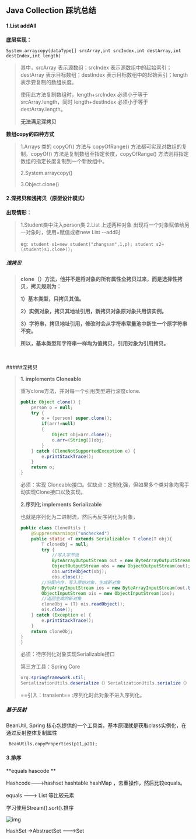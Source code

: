 ## Java Collection 踩坑总结

#### 1.List addAll

**底层实现：**

```
System.arraycopy(dataType[] srcArray,int srcIndex,int destArray,int destIndex,int length)
```

> 其中，srcArray 表示源数组；srcIndex 表示源数组中的起始索引；destArray 表示目标数组；destIndex 表示目标数组中的起始索引；length 表示要复制的数组长度。
>
> 使用此方法复制数组时，length+srcIndex 必须小于等于 srcArray.length，同时 length+destIndex 必须小于等于 destArray.length。
>
> **无法满足深拷贝**

**数组copy的四种方式**

> 1.Arrays 类的 copyOf() 方法与 copyOfRange() 方法都可实现对数组的复制。copyOf() 方法是复制数组至指定长度，copyOfRange() 方法则将指定数组的指定长度复制到一个新数组中。
>
> 2.System.arraycopy()
>
> 3.Object.clone()

#### 2.深拷贝和浅拷贝（原型设计模式）

**出现情形：**

> 1.Student类中注入person类
> 2.List<person>
> 	上述两种对象 出现将一个对象赋值给另一对象时，使用=赋值或者new List --add时
>
> eg:``` student s1=new student("zhangsan",1,p); student s2=(student)s1.clone();``` 

##### 浅拷贝

> **clone（）方法，他并不是将对象的所有属性全拷贝过来，而是选择性拷贝，拷贝规则为：**
>
> **1）基本类型，只拷贝其值。**
>
> **2）实例对象，拷贝其地址引用，新拷贝对象原对象共用该实例。**
>
> **3）字符串，拷贝地址引用，修改时会从字符串常量池中新生一个原字符串不变。**
>
> **所以，基本类型和字符串一样均为值拷贝，引用对象为引用拷贝。**

<br>

#####深拷贝

> **1. implements Cloneable**
>
> 重写clone方法，并对每一个引用类型进行深度clone.
>
> ```java
> public Object clone() {
>     person o = null;
>     try {
>         o = (person) super.clone();
>         if(arr!=null)
>         {
>             Object obj=arr.clone();
>             o.arr=(String[])obj;
>         }
>     } catch (CloneNotSupportedException e) {
>         e.printStackTrace();
>     }
>     return o;
> }
> ```
>
> 必须：实现 Cloneable接口。优缺点：定制化强，但如果多个类对象均需手动实现Clone接口以及实现。
>
> **2.序列化 implements Serializable**
>
> 也就是序列化为二进制流，然后再反序列化为对象，
>
> ```java
> public class CloneUtils {
>     @SuppressWarnings("unchecked")
>     public static <T extends Serializable> T clone(T obj){
>         T cloneObj = null;
>         try {
>             //写入字节流
>             ByteArrayOutputStream out = new ByteArrayOutputStream();
>             ObjectOutputStream obs = new ObjectOutputStream(out);
>             obs.writeObject(obj);
>             obs.close();
>         //分配内存，写入原始对象，生成新对象
>         ByteArrayInputStream ios = new ByteArrayInputStream(out.toByteArray());
>         ObjectInputStream ois = new ObjectInputStream(ios);
>         //返回生成的新对象
>         cloneObj = (T) ois.readObject();
>         ois.close();
>     } catch (Exception e) {
>         e.printStackTrace();
>     }
>     return cloneObj;
> }
> }
> ```
> 必须：待序列化对象实现Serializable接口
>
> 第三方工具：Spring Core
>
> ```java
> org.springframework.util;
> SerializationUtils.deserialize（）SerializationUtils.serialize（）
> ```
>
> ==引入：transient==  :序列化时此对象不进入序列化。

##### 基于反射

BeanUtil, Spring 核心包提供的一个工具类，基本原理就是获取class实例化，在通过反射整体复制属性

``` BeanUtils.copyProperties(p11,p21);```

#### 3.排序

**equals  hascode **

Hashcode--->hashset hashtable hashMap ，去重操作，然后比较equals。

equals ---> List 等比较元素

学习使用Stream().sort().排序



![img](http://img.blog.csdn.net/20160706172512559?watermark/2/text/aHR0cDovL2Jsb2cuY3Nkbi5uZXQv/font/5a6L5L2T/fontsize/400/fill/I0JBQkFCMA==/dissolve/70/gravity/Center)

HashSet ->AbstractSet --->Set



